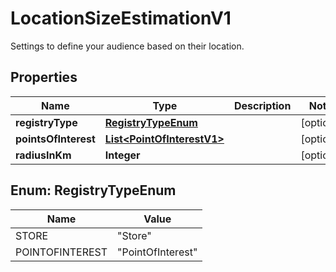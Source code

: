 

# LocationSizeEstimationV1

Settings to define your audience based on their location.

## Properties

Name | Type | Description | Notes
------------ | ------------- | ------------- | -------------
**registryType** | [**RegistryTypeEnum**](#RegistryTypeEnum) |  |  [optional]
**pointsOfInterest** | [**List&lt;PointOfInterestV1&gt;**](PointOfInterestV1.md) |  |  [optional]
**radiusInKm** | **Integer** |  |  [optional]



## Enum: RegistryTypeEnum

Name | Value
---- | -----
STORE | &quot;Store&quot;
POINTOFINTEREST | &quot;PointOfInterest&quot;



